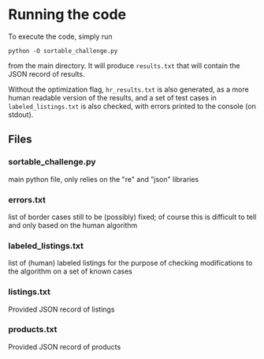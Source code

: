 # Running the code

To execute the code, simply run

`python -O sortable_challenge.py`

from the main directory. It will produce `results.txt` that will contain the JSON record of results.

Without the optimization flag, `hr_results.txt` is also generated, as a more human readable version of the results, and a set of test cases in `labeled_listings.txt` is also checked, with errors printed to the console (on stdout).

## Files
### sortable_challenge.py  
main python file, only relies on the "re" and "json" libraries
### errors.txt  
list of border cases still to be (possibly) fixed; of course this is difficult to tell and only based on the human algorithm
### labeled_listings.txt  
list of (human) labeled listings for the purpose of checking modifications to the algorithm on a set of known cases
### listings.txt
Provided JSON record of listings
### products.txt
Provided JSON record of products